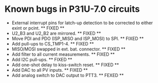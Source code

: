 Known bugs in P31U-7.0 circuits
===============================

- External interrupt pins for latch-up detection to be corrected to either exint or pcint.  ** FIXED **
- U2_B3 and U2_B2 are mirrored. ** FIXED **
- Move PDI and PDO (ISP_MISO and ISP_MOSI) to SPI.  ** FIXED **
- Add pull-ups to CS_TMP1-4. ** FIXED **
- MISO/MOSI swapped in ext. bat. connector. ** FIXED **
- Add filter to all current measurements. ** FIXED **
- Add I2C pull-ups. ** FIXED **
- Add one-shot delay to kiss-switch reset. ** FIXED **
- Add DAC to all PV inputs. ** FIXED **
- Add analog switch to DAC output to PTT3. ** FEXED **